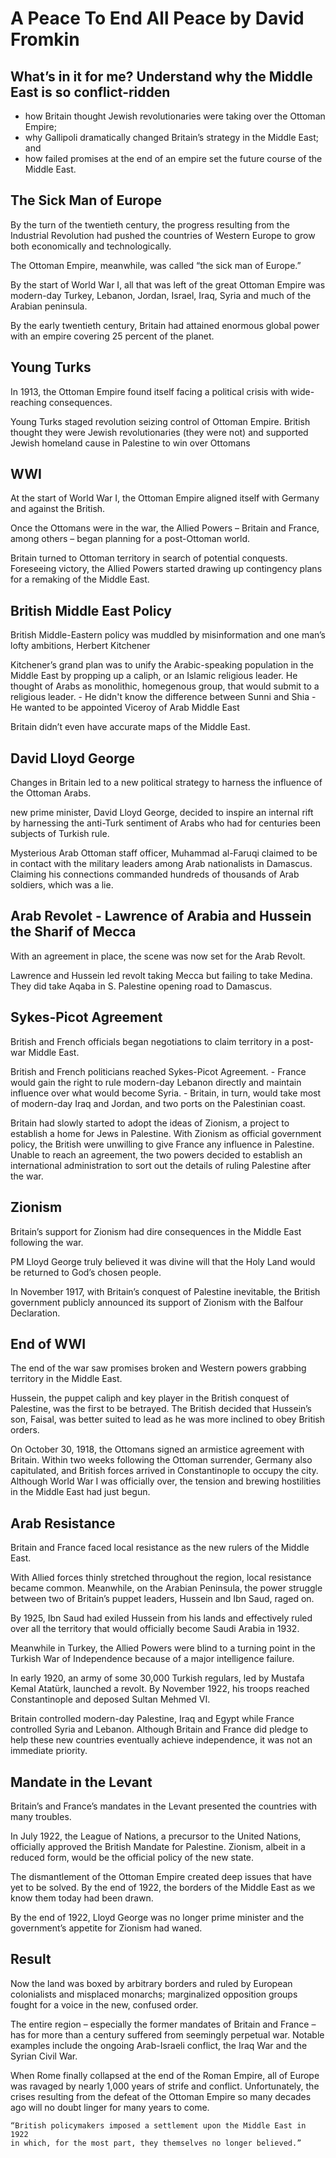 # A Peace To End All Peace by David Fromkin

## What’s in it for me? Understand why the Middle East is so conflict-ridden

- how Britain thought Jewish revolutionaries were taking over the Ottoman Empire;
- why Gallipoli dramatically changed Britain’s strategy in the Middle East; and
- how failed promises at the end of an empire set the future course of the
Middle East.

## The Sick Man of Europe 

By the turn of the twentieth century, the progress resulting from the
Industrial Revolution had pushed the countries of Western Europe to grow both
economically and technologically.

The Ottoman Empire, meanwhile, was called “the sick man of Europe.”

By the start of World War I, all that was left of the great Ottoman Empire was
modern-day Turkey, Lebanon, Jordan, Israel, Iraq, Syria and much of the Arabian
peninsula.

By the early twentieth century, Britain had attained enormous global power with
an empire covering 25 percent of the planet.

## Young Turks

In 1913, the Ottoman Empire found itself facing a political crisis with
wide-reaching consequences.

Young Turks staged revolution seizing control of Ottoman Empire. British
thought they were Jewish revolutionaries (they were not) and supported Jewish
homeland cause in Palestine to win over Ottomans

## WWI

At the start of World War I, the Ottoman Empire aligned itself with Germany and
against the British.

Once the Ottomans were in the war, the Allied Powers – Britain and France,
among others – began planning for a post-Ottoman world.

Britain turned to Ottoman territory in search of potential conquests.
Foreseeing victory, the Allied Powers started drawing up contingency plans for
a remaking of the Middle East.

## British Middle East Policy

British Middle-Eastern policy was muddled by misinformation and one man’s lofty
ambitions, Herbert Kitchener

Kitchener’s grand plan was to unify the Arabic-speaking population in the
Middle East by propping up a caliph, or an Islamic religious leader. He thought
of Arabs as monolithic, homegenous group, that would submit to a religious
leader.  - He didn't know the difference between Sunni and Shia - He wanted to
be appointed Viceroy of Arab Middle East

Britain didn’t even have accurate maps of the Middle East.

## David Lloyd George

Changes in Britain led to a new political strategy to harness the influence of
the Ottoman Arabs.

new prime minister, David Lloyd George, decided to inspire an internal rift by
harnessing the anti-Turk sentiment of Arabs who had for centuries been subjects
of Turkish rule.

Mysterious Arab Ottoman staff officer, Muhammad al-Faruqi claimed to be in
contact with the military leaders among Arab nationalists in Damascus. Claiming
his connections commanded hundreds of thousands of Arab soldiers, which was a
lie.

## Arab Revolet - Lawrence of Arabia and Hussein the Sharif of Mecca

With an agreement in place, the scene was now set for the Arab Revolt.

Lawrence and Hussein led revolt taking Mecca but failing to take Medina. They
did take Aqaba in S. Palestine opening road to Damascus.

## Sykes-Picot Agreement

British and French officials began negotiations to claim territory in a
post-war Middle East.

British and French politicians reached Sykes-Picot Agreement.  - France would
gain the right to rule modern-day Lebanon directly and maintain influence over
what would become Syria.  - Britain, in turn, would take most of modern-day
Iraq and Jordan, and two ports on the Palestinian coast.

Britain had slowly started to adopt the ideas of Zionism, a project to
establish a home for Jews in Palestine. With Zionism as official government
policy, the British were unwilling to give France any influence in Palestine.
Unable to reach an agreement, the two powers decided to establish an
international administration to sort out the details of ruling Palestine after
the war.

## Zionism

Britain’s support for Zionism had dire consequences in the Middle East
following the war.

PM Lloyd George truly believed it was divine will that the Holy Land would be
returned to God’s chosen people.

In November 1917, with Britain’s conquest of Palestine inevitable, the British
government publicly announced its support of Zionism with the Balfour
Declaration.

## End of WWI

The end of the war saw promises broken and Western powers grabbing territory in
the Middle East.

Hussein, the puppet caliph and key player in the British conquest of Palestine,
was the first to be betrayed.  The British decided that Hussein’s son, Faisal,
was better suited to lead as he was more inclined to obey British orders. 

On October 30, 1918, the Ottomans signed an armistice agreement with Britain.
Within two weeks following the Ottoman surrender, Germany also capitulated, and
British forces arrived in Constantinople to occupy the city.  Although World
War I was officially over, the tension and brewing hostilities in the Middle
East had just begun.

## Arab Resistance

Britain and France faced local resistance as the new rulers of the Middle East.

With Allied forces thinly stretched throughout the region, local resistance
became common. Meanwhile, on the Arabian Peninsula, the power struggle between
two of Britain’s puppet leaders, Hussein and Ibn Saud, raged on.

By 1925, Ibn Saud had exiled Hussein from his lands and effectively ruled over
all the territory that would officially become Saudi Arabia in 1932.

Meanwhile in Turkey, the Allied Powers were blind to a turning point in the
Turkish War of Independence because of a major intelligence failure.

In early 1920, an army of some 30,000 Turkish regulars, led by Mustafa Kemal
Atatürk, launched a revolt. By November 1922, his troops reached Constantinople
and deposed Sultan Mehmed VI.

Britain controlled modern-day Palestine, Iraq and Egypt while France controlled
Syria and Lebanon. Although Britain and France did pledge to help these new
countries eventually achieve independence, it was not an immediate priority.

## Mandate in the Levant 

Britain’s and France’s mandates in the Levant presented the countries with many
troubles.

In July 1922, the League of Nations, a precursor to the United Nations,
officially approved the British Mandate for Palestine. Zionism, albeit in a
reduced form, would be the official policy of the new state.

The dismantlement of the Ottoman Empire created deep issues that have yet to be
solved. By the end of 1922, the borders of the Middle East as we know them today had
been drawn. 

By the end of 1922, Lloyd George was no longer prime minister and the
government’s appetite for Zionism had waned.

## Result

Now the land was boxed by arbitrary borders and ruled by European colonialists
and misplaced monarchs; marginalized opposition groups fought for a voice in
the new, confused order.

The entire region – especially the former mandates of Britain and France – has
for more than a century suffered from seemingly perpetual war. Notable examples
include the ongoing Arab-Israeli conflict, the Iraq War and the Syrian Civil
War.

When Rome finally collapsed at the end of the Roman Empire, all of Europe was
ravaged by nearly 1,000 years of strife and conflict. Unfortunately, the crises
resulting from the defeat of the Ottoman Empire so many decades ago will no
doubt linger for many years to come.

	“British policymakers imposed a settlement upon the Middle East in 1922 
	in which, for the most part, they themselves no longer believed.”
